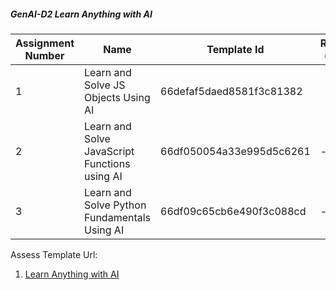 ##### GenAI-D2 Learn Anything with AI

| Assignment Number | Name                                      | Template Id          | Remarks (if any) | Instructions (if any) |
|-------------------|-------------------------------------------|-----------------------|------------------|------------------------|
| 1                 | Learn and Solve JS Objects Using AI       | 66defaf5daed8581f3c81382 |             | -                      |
| 2                 | Learn and Solve JavaScript Functions using AI | 66df050054a33e995d5c6261 | -                | -                      |
| 3                 | Learn and Solve Python Fundamentals Using AI | 66df09c65cb6e490f3c088cd | -                | -                      |

Assess Template Url:
1. [Learn Anything with AI](https://assess-admin.masaischool.com/unified-assessment-template/view/66e1689315b023c9b75c93ec)
